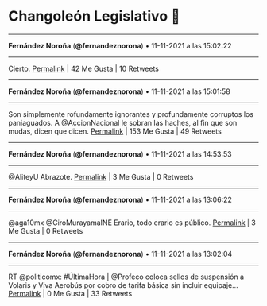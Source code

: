 # Changoleón Legislativo 🙈
*****
**Fernández Noroña** (**@fernandeznorona**) • 11-11-2021 a las 15:02:22
*****
Cierto.
[Permalink](https://twitter.com/fernandeznorona/status/1458933145256882178) | 42 Me Gusta | 10 Retweets
*****
**Fernández Noroña** (**@fernandeznorona**) • 11-11-2021 a las 15:01:58
*****
Son simplemente rofundamente ignorantes y profundamente corruptos los paniaguados. A @AccionNacional le sobran las haches, al fin que son mudas, dicen que dicen.
[Permalink](https://twitter.com/fernandeznorona/status/1458933046162255881) | 153 Me Gusta | 49 Retweets
*****
**Fernández Noroña** (**@fernandeznorona**) • 11-11-2021 a las 14:53:53
*****
@AliteyU Abrazote.
[Permalink](https://twitter.com/fernandeznorona/status/1458931013275381773) | 3 Me Gusta | 0 Retweets
*****
**Fernández Noroña** (**@fernandeznorona**) • 11-11-2021 a las 13:06:22
*****
@aga10mx @CiroMurayamaINE Erario, todo erario es público.
[Permalink](https://twitter.com/fernandeznorona/status/1458903952330838029) | 3 Me Gusta | 0 Retweets
*****
**Fernández Noroña** (**@fernandeznorona**) • 11-11-2021 a las 13:02:04
*****
RT @politicomx: #ÚltimaHora | @Profeco coloca sellos de suspensión a Volaris y Viva Aerobús por cobro de tarifa básica sin incluir equipaje…
[Permalink](https://twitter.com/fernandeznorona/status/1458902873765470218) | 0 Me Gusta | 33 Retweets